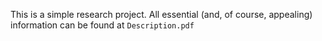 This is a simple research project. All essential (and, of course, appealing) information can be found at ```Description.pdf```
